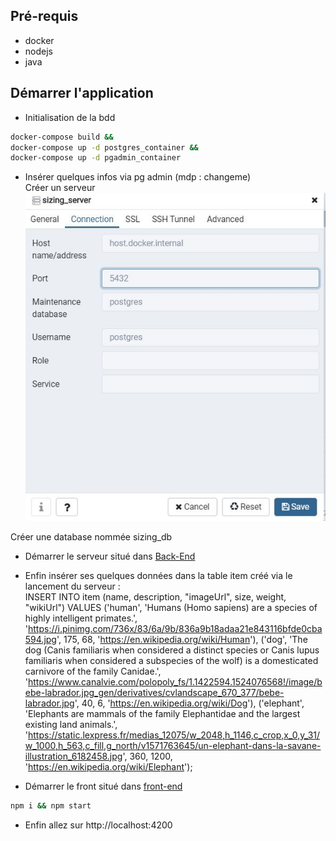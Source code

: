## Pré-requis
- docker
- nodejs
- java

## Démarrer l'application
- Initialisation de la bdd
```bash
docker-compose build &&
docker-compose up -d postgres_container && 
docker-compose up -d pgadmin_container
```

- Insérer quelques infos via pg admin (mdp : changeme)  
Créer un serveur
![pg_admin_server](./pg_admin_server.JPG)

Créer une database nommée sizing_db  

- Démarrer le serveur situé dans [Back-End](./Back-End)
- Enfin insérer ses quelques données dans la table item créé via le lancement du serveur :  
INSERT INTO	item (name, description, "imageUrl", size, weight, "wikiUrl")
VALUES 	('human', 'Humans (Homo sapiens) are a species of highly intelligent primates.', 'https://i.pinimg.com/736x/83/6a/9b/836a9b18adaa21e843116bfde0cba594.jpg', 175, 68, 'https://en.wikipedia.org/wiki/Human'),
		('dog', 'The dog (Canis familiaris when considered a distinct species or Canis lupus familiaris when considered a subspecies of the wolf) is a domesticated carnivore of the family Canidae.', 'https://www.canalvie.com/polopoly_fs/1.1422594.1524076568!/image/bebe-labrador.jpg_gen/derivatives/cvlandscape_670_377/bebe-labrador.jpg', 40, 6, 'https://en.wikipedia.org/wiki/Dog'),
		('elephant', 'Elephants are mammals of the family Elephantidae and the largest existing land animals.', 'https://static.lexpress.fr/medias_12075/w_2048,h_1146,c_crop,x_0,y_31/w_1000,h_563,c_fill,g_north/v1571763645/un-elephant-dans-la-savane-illustration_6182458.jpg', 360, 1200, 'https://en.wikipedia.org/wiki/Elephant');

- Démarrer le front situé dans [front-end](./front-end)
```bash
npm i && npm start
```

- Enfin allez sur http://localhost:4200


